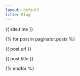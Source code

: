 ```yaml
---
layout: default
title: Blog
---
```


<p>{{ site.time }}</p>
{% for post in paginator.posts %}
<p>{{ post.url }}</p>
<p>{{ post.title }}</p>
{% endfor %}


